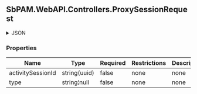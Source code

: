 
<h2 id="tocS_SbPAM.WebAPI.Controllers.ProxySessionRequest">SbPAM.WebAPI.Controllers.ProxySessionRequest</h2>

<a id="schemasbpam.webapi.controllers.proxysessionrequest"></a>
<a id="schema_SbPAM.WebAPI.Controllers.ProxySessionRequest"></a>
<a id="tocSsbpam.webapi.controllers.proxysessionrequest"></a>
<a id="tocssbpam.webapi.controllers.proxysessionrequest"></a>

<details><summary>JSON</summary>


```json
{
  "activitySessionId": "c1c86d56-eacf-4833-87a3-de4e9ac6a574",
  "type": "string"
}

```


</details>

### Properties

|Name|Type|Required|Restrictions|Description|
|---|---|---|---|---|
|activitySessionId|string(uuid)|false|none|none|
|type|string¦null|false|none|none|


